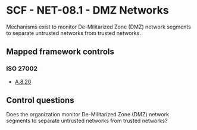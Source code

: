 # SCF - NET-08.1 - DMZ Networks
Mechanisms exist to monitor De-Militarized Zone (DMZ) network segments to separate untrusted networks from trusted networks.
## Mapped framework controls
### ISO 27002
- [A.8.20](../iso27002/a-8.md#a820)
  
## Control questions
Does the organization monitor De-Militarized Zone (DMZ) network segments to separate untrusted networks from trusted networks?
  